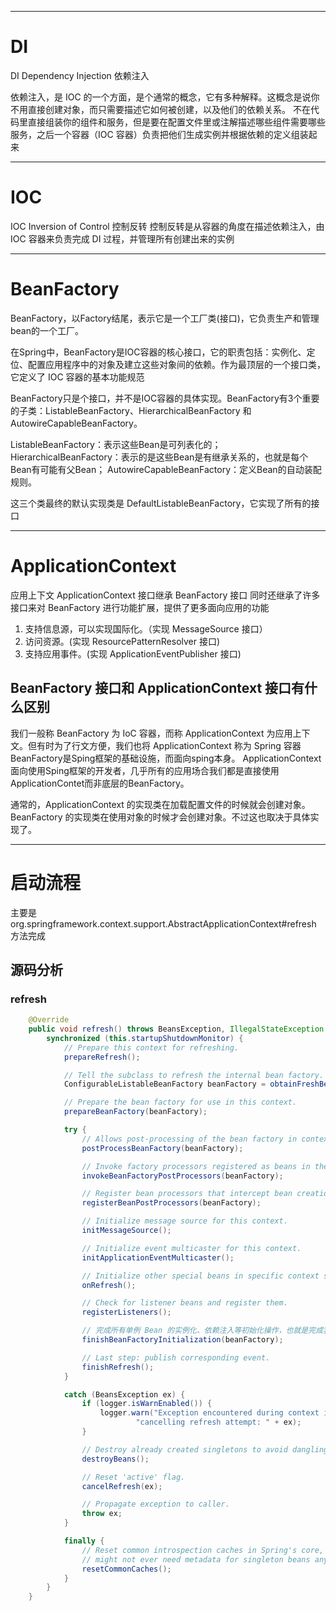 ___
# DI
DI Dependency Injection 依赖注入

依赖注入，是 IOC 的一个方面，是个通常的概念，它有多种解释。这概念是说你不用直接创建对象，而只需要描述它如何被创建，以及他们的依赖关系。
不在代码里直接组装你的组件和服务，但是要在配置文件里或注解描述哪些组件需要哪些服务，之后一个容器（IOC 容器）负责把他们生成实例并根据依赖的定义组装起来

___
# IOC
IOC Inversion of Control 控制反转
控制反转是从容器的角度在描述依赖注入，由 IOC 容器来负责完成 DI 过程，并管理所有创建出来的实例

___
# BeanFactory
BeanFactory，以Factory结尾，表示它是一个工厂类(接口)，它负责生产和管理bean的一个工厂。

在Spring中，BeanFactory是IOC容器的核心接口，它的职责包括：实例化、定位、配置应用程序中的对象及建立这些对象间的依赖。作为最顶层的一个接口类，它定义了 IOC 容器的基本功能规范

BeanFactory只是个接口，并不是IOC容器的具体实现。BeanFactory有3个重要的子类：ListableBeanFactory、HierarchicalBeanFactory 和 AutowireCapableBeanFactory。

ListableBeanFactory：表示这些Bean是可列表化的；
HierarchicalBeanFactory：表示的是这些Bean是有继承关系的，也就是每个Bean有可能有父Bean；
AutowireCapableBeanFactory：定义Bean的自动装配规则。

这三个类最终的默认实现类是 DefaultListableBeanFactory，它实现了所有的接口

___
# ApplicationContext
应用上下文 ApplicationContext 接口继承 BeanFactory 接口
同时还继承了许多接口来对 BeanFactory 进行功能扩展，提供了更多面向应用的功能
1. 支持信息源，可以实现国际化。（实现 MessageSource 接口）
2. 访问资源。(实现 ResourcePatternResolver 接口)
3. 支持应用事件。(实现 ApplicationEventPublisher 接口)

## BeanFactory 接口和 ApplicationContext 接口有什么区别
我们一般称 BeanFactory 为 IoC 容器，而称 ApplicationContext 为应用上下文。但有时为了行文方便，我们也将 ApplicationContext 称为 Spring 容器
BeanFactory是Sping框架的基础设施，而面向sping本身。
ApplicationContext面向使用Sping框架的开发者，几乎所有的应用场合我们都是直接使用ApplicationContet而非底层的BeanFactory。

通常的，ApplicationContext 的实现类在加载配置文件的时候就会创建对象。BeanFactory 的实现类在使用对象的时候才会创建对象。不过这也取决于具体实现了。

___
# 启动流程
主要是 org.springframework.context.support.AbstractApplicationContext#refresh 方法完成

## 源码分析

### refresh
```java
	@Override
	public void refresh() throws BeansException, IllegalStateException {
		synchronized (this.startupShutdownMonitor) {
			// Prepare this context for refreshing.
			prepareRefresh();

			// Tell the subclass to refresh the internal bean factory.
			ConfigurableListableBeanFactory beanFactory = obtainFreshBeanFactory();

			// Prepare the bean factory for use in this context.
			prepareBeanFactory(beanFactory);

			try {
				// Allows post-processing of the bean factory in context subclasses.
				postProcessBeanFactory(beanFactory);

				// Invoke factory processors registered as beans in the context.
				invokeBeanFactoryPostProcessors(beanFactory);

				// Register bean processors that intercept bean creation.
				registerBeanPostProcessors(beanFactory);

				// Initialize message source for this context.
				initMessageSource();

				// Initialize event multicaster for this context.
				initApplicationEventMulticaster();

				// Initialize other special beans in specific context subclasses.
				onRefresh();

				// Check for listener beans and register them.
				registerListeners();

				// 完成所有单例 Bean 的实例化、依赖注入等初始化操作，也就是完成我们注解的所有单例 Bean 的实例化
				finishBeanFactoryInitialization(beanFactory);

				// Last step: publish corresponding event.
				finishRefresh();
			}

			catch (BeansException ex) {
				if (logger.isWarnEnabled()) {
					logger.warn("Exception encountered during context initialization - " +
							"cancelling refresh attempt: " + ex);
				}

				// Destroy already created singletons to avoid dangling resources.
				destroyBeans();

				// Reset 'active' flag.
				cancelRefresh(ex);

				// Propagate exception to caller.
				throw ex;
			}

			finally {
				// Reset common introspection caches in Spring's core, since we
				// might not ever need metadata for singleton beans anymore...
				resetCommonCaches();
			}
		}
	}
```


